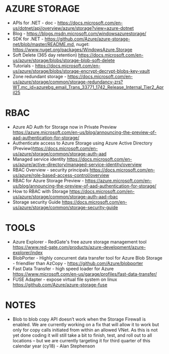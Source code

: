 # AZURE STORAGE
* APIs for .NET - doc - <https://docs.microsoft.com/en-us/dotnet/api/overview/azure/storage?view=azure-dotnet>
* Blog - <https://blogs.msdn.microsoft.com/windowsazurestorage/>
* SDK for .NET - <https://github.com/Azure/azure-storage-net/blob/master/README.md>, nuget: <https://www.nuget.org/packages/WindowsAzure.Storage>
* Soft Delete (365 day retention) <https://docs.microsoft.com/en-us/azure/storage/blobs/storage-blob-soft-delete>
* Tutorials - <https://docs.microsoft.com/en-us/azure/storage/blobs/storage-encrypt-decrypt-blobs-key-vault>
* Zone redundant storage - <https://docs.microsoft.com/en-us/azure/storage/common/storage-redundancy-zrs?WT.mc_id=azurebg_email_Trans_33771_1742_Release_Internal_Tier2_April25>

# RBAC
* Azure AD Auth for Storage now in Private Preview <https://azure.microsoft.com/en-us/blog/announcing-the-preview-of-aad-authentication-for-storage/>
* Authenticate access to Azure Storage using Azure Active Directory (Preview)<https://docs.microsoft.com/en-us/azure/storage/common/storage-auth-aad>
* Managed service identity <https://docs.microsoft.com/en-us/azure/active-directory/managed-service-identity/overview>
* RBAC Overview - security principals <https://docs.microsoft.com/en-us/azure/role-based-access-control/overview>
* RBAC for Azure Storage Preview - <https://azure.microsoft.com/en-us/blog/announcing-the-preview-of-aad-authentication-for-storage/>
* How to RBAC with Storage <https://docs.microsoft.com/en-us/azure/storage/common/storage-auth-aad-rbac>
* Storage security Guide <https://docs.microsoft.com/en-us/azure/storage/common/storage-security-guide>

# TOOLS
* Azure Explorer - RedGate's free azure storage management tool <https://www.red-gate.com/products/azure-development/azure-explorer/index>
* BlobPorter - Highly concurrent data transfer tool for Azure Blob Storage - friendlier than AzCopy -  https://github.com/Azure/blobporter
* Fast Data Transfer - high speed loader for Azure <https://www.microsoft.com/en-us/garage/profiles/fast-data-transfer/>
* FUSE Adapter - expose virtual file system on linux <https://github.com/Azure/azure-storage-fuse>

# NOTES
* Blob to blob copy API doesn’t work when the Storage Firewall is enabled.  We are currently working on a fix that will allow it to work but only for copy calls initiated from within an allowed VNet.  As this is not yet done coding it will still take a bit to finish, test, and roll out to all locations – but we are currently targeting it for third quarter of this calendar year (cy18) - Alan Stephenson
